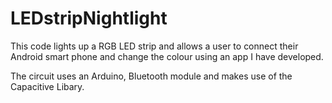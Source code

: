 # LEDstripNightlight

This code lights up a RGB LED strip and allows a user to connect their Android smart phone 
and change the colour using an app I have developed. 

The circuit uses an Arduino, Bluetooth module and makes use of the Capacitive Libary. 
